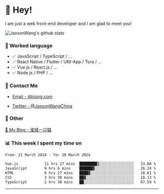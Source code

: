 # 👋 Hey!

I am just a web front-end developer and I am glad to meet you!

![JaxsonWang's github stats](https://github-readme-stats.vercel.app/api?username=JaxsonWang&&show_icons=true&&title_color=1abc9c&&icon_color=1abc9c)


### 📝 Worked language

- ✅ JavaScript / TypeScript / ...
- ✅ React Native / Flutter / UNI-App / Tora / ...
- ✅ Vue.js / React.js / ...
- ✅ Node.js / PHP / ...

### 📮 Contact Me

- [Email - i@iiong.com](mailto:i@iiong.com)

- [Twitter - @JaxsonWangChina](https://twitter.com/JaxsonWangChina)

### 🤪 Other

[📌 My Blog - 淮城一只猫](https://iiong.com)

### 📊 This week I spent my time on

<!--START_SECTION:waka-->

```txt
From: 21 March 2024 - To: 28 March 2024

Vue.js            11 hrs 27 mins  ████████▒░░░░░░░░░░░░░░░░   33.00 %
JavaScript        9 hrs 6 mins    ██████▓░░░░░░░░░░░░░░░░░░   26.24 %
HTML              6 hrs 27 mins   ████▓░░░░░░░░░░░░░░░░░░░░   18.61 %
CSS               3 hrs 30 mins   ██▓░░░░░░░░░░░░░░░░░░░░░░   10.13 %
TypeScript        2 hrs 38 mins   ██░░░░░░░░░░░░░░░░░░░░░░░   07.59 %
```

<!--END_SECTION:waka-->

---
